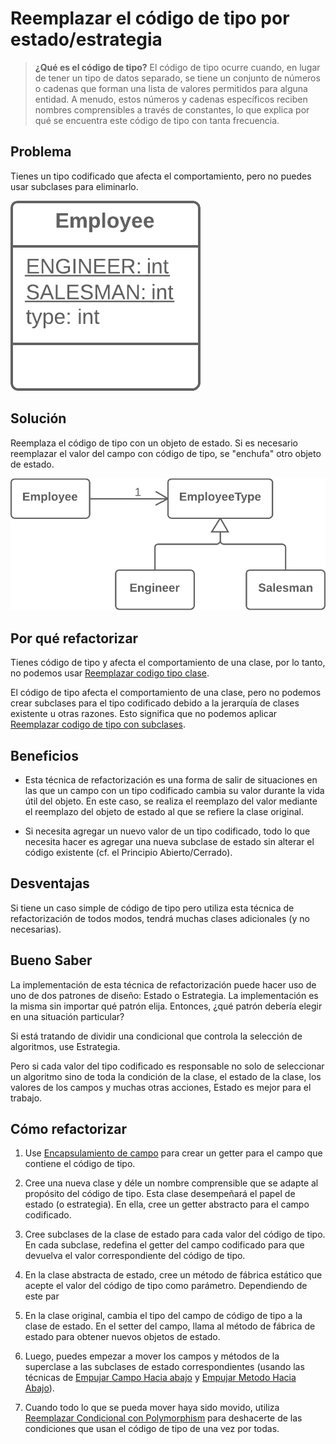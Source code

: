 # Reemplazar el código de tipo por estado/estrategia

> **¿Qué es el código de tipo?** El código de tipo ocurre cuando, en lugar de tener un tipo de datos separado, se tiene un conjunto de números o cadenas 
que forman una lista de valores permitidos para alguna entidad. A menudo, estos números y cadenas específicos reciben 
nombres comprensibles a través de constantes, lo que explica por qué se encuentra este código de tipo con tanta frecuencia.

## Problema

Tienes un tipo codificado que afecta el comportamiento, pero no puedes usar subclases para eliminarlo.

![](../RefactoringPattern/assets/ReplaceTypeCodewithState-Strategy-Before.png)

## Solución

Reemplaza el código de tipo con un objeto de estado. Si es necesario reemplazar el valor del campo con código de tipo, 
se "enchufa" otro objeto de estado.

![](../RefactoringPattern/assets/ReplaceTypeCodewithState-Strategy-After.png)

## Por qué refactorizar

Tienes código de tipo y afecta el comportamiento de una clase, por lo tanto, no podemos usar [Reemplazar codigo tipo clase](../RefactoringPattern/ReplaceTypeCodeWithClass.md).

El código de tipo afecta el comportamiento de una clase, pero no podemos crear subclases para el tipo codificado debido 
a la jerarquía de clases existente u otras razones. Esto significa que no podemos aplicar [Reemplazar codigo de tipo con subclases](../RefactoringPattern/ReplaceTypeCodewithSubclasses.md).

## Beneficios

* Esta técnica de refactorización es una forma de salir de situaciones en las que un campo con un tipo codificado cambia 
su valor durante la vida útil del objeto. En este caso, se realiza el reemplazo del valor mediante el reemplazo del 
objeto de estado al que se refiere la clase original.

* Si necesita agregar un nuevo valor de un tipo codificado, todo lo que necesita hacer es agregar una nueva subclase de 
estado sin alterar el código existente (cf. el Principio Abierto/Cerrado).

## Desventajas

Si tiene un caso simple de código de tipo pero utiliza esta técnica de refactorización de todos modos, tendrá muchas 
clases adicionales (y no necesarias).

## Bueno Saber

La implementación de esta técnica de refactorización puede hacer uso de uno de dos patrones de diseño: Estado o 
Estrategia. La implementación es la misma sin importar qué patrón elija. Entonces, ¿qué patrón debería elegir en una 
situación particular?

Si está tratando de dividir una condicional que controla la selección de algoritmos, use Estrategia.

Pero si cada valor del tipo codificado es responsable no solo de seleccionar un algoritmo sino de toda la condición de 
la clase, el estado de la clase, los valores de los campos y muchas otras acciones, Estado es mejor para el trabajo.

## Cómo refactorizar

1. Use [Encapsulamiento de campo](../RefactoringPattern/SelfEncapsulatedField.md) para crear un getter para el campo que contiene el código de 
tipo.

2. Cree una nueva clase y déle un nombre comprensible que se adapte al propósito del código de tipo. Esta clase 
desempeñará el papel de estado (o estrategia). En ella, cree un getter abstracto para el campo codificado.

3. Cree subclases de la clase de estado para cada valor del código de tipo. En cada subclase, redefina el getter del 
campo codificado para que devuelva el valor correspondiente del código de tipo.

4. En la clase abstracta de estado, cree un método de fábrica estático que acepte el valor del código de tipo como 
parámetro. Dependiendo de este par

5. En la clase original, cambia el tipo del campo de código de tipo a la clase de estado. En el setter del campo, llama 
al método de fábrica de estado para obtener nuevos objetos de estado.

6. Luego, puedes empezar a mover los campos y métodos de la superclase a las subclases de estado correspondientes (usando 
las técnicas de [Empujar Campo Hacia abajo](../RefactoringPattern/PushDownField.md) y [Empujar Metodo Hacia Abajo](../RefactoringPattern/PushDownMethod.md)).

7. Cuando todo lo que se pueda mover haya sido movido, utiliza 
[Reemplazar Condicional con Polymorphism](../RefactoringPattern/ReplaceConditionalwithPolymorphism.md) para deshacerte de las condiciones que 
usan el código de tipo de una vez por todas.


